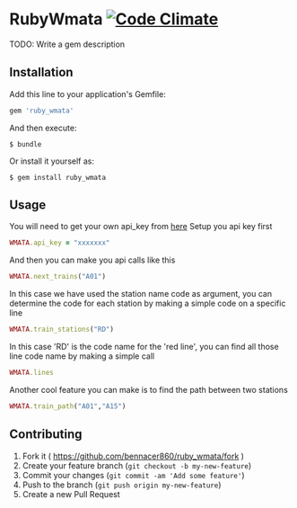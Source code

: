 # RubyWmata [![Code Climate](https://codeclimate.com/github/bennacer860/ruby_wmata/badges/gpa.svg)](https://codeclimate.com/github/bennacer860/ruby_wmata)

TODO: Write a gem description

## Installation

Add this line to your application's Gemfile:

```ruby
gem 'ruby_wmata'
```

And then execute:

    $ bundle

Or install it yourself as:

    $ gem install ruby_wmata

## Usage

You will need to get your own api_key from [here](https://developer.wmata.com/demokey)
Setup you api key first

```ruby
WMATA.api_key = "xxxxxxx"
```
And then you can make you api calls like this

```ruby
WMATA.next_trains("A01")
```

In this case we have used the station name code as argument, you can determine the code for each station by making a simple code on a specific line

```ruby
WMATA.train_stations("RD")
```

In this case 'RD' is the code name for the 'red line', you can find all those line code name by making a simple call

```ruby
WMATA.lines
```

Another cool feature you can make is to find the path between two stations

```ruby
WMATA.train_path("A01","A15")
```

## Contributing

1. Fork it ( https://github.com/bennacer860/ruby_wmata/fork )
2. Create your feature branch (`git checkout -b my-new-feature`)
3. Commit your changes (`git commit -am 'Add some feature'`)
4. Push to the branch (`git push origin my-new-feature`)
5. Create a new Pull Request
